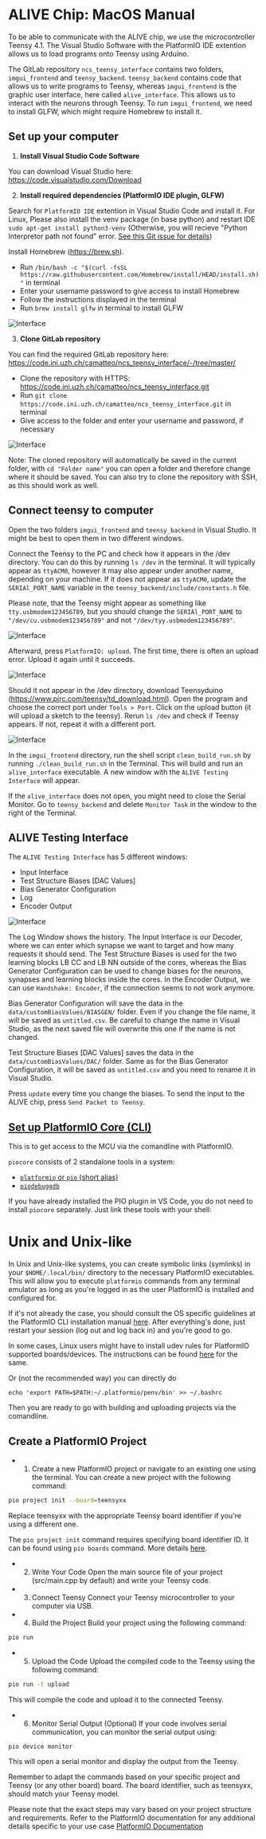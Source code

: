 # ALIVE Chip: MacOS Manual

To be able to communicate with the ALIVE chip, we use the microcontroller Teensy 4.1. The Visual Studio Software with the PlatformIO IDE extention allows us to load programs onto Teensy using Arduino.

The GitLab repository `ncs_teensy_interface` contains two folders, `imgui_frontend` and `teensy_backend`. `teensy_backend` contains code that allows us to write programs to Teensy, whereas `imgui_frontend` is the graphic user interface, here called `alive_interface`. This allows us to interact with the neurons through Teensy. To run `imgui_frontend`, we need to install GLFW, which might require Homebrew to install it.


## Set up your computer

1. **Install Visual Studio Code Software**

You can download Visual Studio here: https://code.visualstudio.com/Download

2. **Install required dependencies (PlatformIO IDE plugin, GLFW)**

Search for `PlatformIO IDE` extention in Visual Studio Code and install it.
For Linux, Please also install the venv package (in base python) and restart IDE
```sudo apt-get install python3-venv```
(Otherwise, you will recieve "Python Interpretor path not found" error. [See this Git issue for details](https://github.com/platformio/platformio-core-installer/issues/1774))

Install Homebrew (https://brew.sh).
- Run `/bin/bash -c "$(curl -fsSL https://raw.githubusercontent.com/Homebrew/install/HEAD/install.sh)"` in terminal
- Enter your username password to give access to install Homebrew
- Follow the instructions displayed in the terminal
- Run `brew install glfw` in terminal to install GLFW

![Interface](figures/Homebrew.png "Install Homebrew in Terminal")

3. **Clone GitLab repository**

You can find the required GitLab repository here: https://code.ini.uzh.ch/camatteo/ncs_teensy_interface/-/tree/master/
- Clone the repository with HTTPS: https://code.ini.uzh.ch/camatteo/ncs_teensy_interface.git
- Run `git clone https://code.ini.uzh.ch/camatteo/ncs_teensy_interface.git` in terminal
- Give access to the folder and enter your username and password, if necessary

![Interface](figures/Repository.png "Clone GitLab Repository")

Note: The cloned repository will automatically be saved in the current folder, with `cd "Folder name"` you can open a folder and therefore change where it should be saved. You can also try to clone the repository with SSH, as this should work as well.


## Connect teensy to computer

Open the two folders `imgui_frontend` and `teensy_backend` in Visual Studio. It might be best to open them in two different windows.

Connect the Teensy to the PC and check how it appears in the /dev directory. You can do this by running `ls /dev` in the terminal. It will typically appear as `ttyACM0`, however it may also appear under another name, depending on your machine. If it does not appear as `ttyACM0`, update the `SERIAl_PORT_NAME` variable in the `teensy_backend/include/constants.h` file.

Please note, that the Teensy might appear as something like `tty.usbmodem123456789`, but you should change the `SERIAl_PORT_NAME` to `"/dev/cu.usbmodem123456789"` and not `"/dev/tyy.usbmodem123456789"`.

![Interface](Pictures/constant_h.png "Change Serial Port Name")


Afterward, press `PlatformIO: upload`. The first time, there is often an upload error. Upload it again until it succeeds.

![Interface](figures/upload.png "Upload teensy_backend")


Should it not appear in the /dev directory, download Teensyduino (https://www.pjrc.com/teensy/td_download.html). Open the program and choose the correct port under `Tools > Port`. Click on the upload button (it will upload a sketch to the teensy). Rerun `ls /dev` and check if Teensy appears. If not, repeat it with a different port.

![Interface](figures/Teensyduino.png "Choose correct port on Teensyduino")


In the `imgui_frontend` directory, run the shell script `clean_build_run.sh` by running `./clean_build_run.sh` in the Terminal. This will build and run an `alive_interface` executable. A new window with the `ALIVE Testing Interface` will appear.

If the `alive_interface` does not open, you might need to close the Serial Monitor. Go to `teensy_backend` and delete `Monitor Task` in the window to the right of the Terminal.


## ALIVE Testing Interface

The `ALIVE Testing Interface` has 5 different windows:
- Input Interface
- Test Structure Biases [DAC Values]
- Bias Generator Configuration
- Log
- Encoder Output

![Interface](figures/Interface.png "ALIVE Testing Interface")

The Log Window shows the history. The Input Interface is our Decoder, where we can enter which synapse we want to target and how many requests it should send. The Test Structure Biases is used for the two learning blocks LB CC and LB NN outside of the cores, whereas the Bias Generator Configuration can be used to change biases for the neurons, synapses and learning blocks inside the cores. In the Encoder Output, we can use `Handshake: Encoder`, if the connection seems to not work anymore.

Bias Generator Configuration will save the data in the `data/customBiasValues/BIASGEN/` folder. Even if you change the file name, it will be saved as `untitled.csv`. Be careful to change the name in Visual Studio, as the next saved file will overwrite this one if the name is not changed.

Test Structure Biases [DAC Values] saves the data in the `data/customBiasValues/DAC/` folder. Same as for the Bias Generator Configuration, it will be saved as `untitled.csv` and you need to rename it in Visual Studio.


Press `update` every time you change the biases. To send the input to the ALIVE chip, press `Send Packet to Teensy`.

## [Set up PlatformIO Core (CLI)](https://docs.platformio.org/en/stable/core/index.html#piocore)

This is to get access to the MCU via the comandline with PlatformIO.

`piocore` consists of 2 standalone tools in a system:

* [``platformio`` or ``pio`` (short alias)](https://docs.platformio.org/en/stable/core/userguide/index.html#piocore-userguide)
* [``piodebuggdb``](https://docs.platformio.org/en/stable/core/userguide/cmd_debug.html#cmd-debug)

If you have already installed the PIO plugin in VS Code, you do not need to install `piocore` separately. Just link these tools with your shell:

# Unix and Unix-like

In Unix and Unix-like systems, you can create symbolic links (symlinks) in your ``$HOME/.local/bin/`` directory to the necessary PlatformIO executables. This will allow you to execute ``platformio`` commands from any terminal emulator as long as you're logged in as the user PlatformIO is installed and configured for. 

If it's not already the case, you should consult the OS specific guidelines at the PlatformIO CLI installation manual [here](https://docs.platformio.org/en/latest/core/installation/shell-commands.html). After everything's done, just restart your session (log out and log back in) and you're good to go.

In some cases, Linux users might have to install udev rules for PlatformIO supported boards/devices. The instructions can be found [here](https://docs.platformio.org/en/latest/core/installation/udev-rules.html) for the same. 

Or (not the recommended way) you can directly do

```echo 'export PATH=$PATH:~/.platformio/penv/bin' >> ~/.bashrc```

Then you are ready to go with building and uploading projects via the comandline.

## Create a PlatformIO Project

- 1. Create a new PlatformIO project or navigate to an existing one using the terminal. You can create a new project with the following command:

```bash
pio project init --board=teensyxx
```

Replace teensyxx with the appropriate Teensy board identifier if you're using a different one.

The ```pio project init``` command requires specifying board identifier ID. It can be found using ```pio boards``` command. More details [here](https://docs.platformio.org/en/latest/core/quickstart.html#setting-up-the-project). 

- 2. Write Your Code
Open the main source file of your project (src/main.cpp by default) and write your Teensy code.

- 3. Connect Teensy
Connect your Teensy microcontroller to your computer via USB.

- 4. Build the Project
Build your project using the following command:

```bash
pio run
```
- 5. Upload the Code
Upload the compiled code to the Teensy using the following command:

```bash
pio run -t upload
```
This will compile the code and upload it to the connected Teensy.

- 6. Monitor Serial Output (Optional)
If your code involves serial communication, you can monitor the serial output using:

```bash
pio device monitor
```
This will open a serial monitor and display the output from the Teensy.

Remember to adapt the commands based on your specific project and Teensy (or any other board) board. The board identifier, such as teensyxx, should match your Teensy model.

Please note that the exact steps may vary based on your project structure and requirements. Refer to the PlatformIO documentation for any additional details specific to your use case [PlatformIO Documentation](https://docs.platformio.org/en/latest/)
